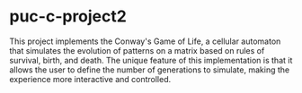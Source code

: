 # puc-c-project2
This project implements the Conway's Game of Life, a cellular automaton that simulates the evolution of patterns on a matrix based on rules of survival, birth, and death. The unique feature of this implementation is that it allows the user to define the number of generations to simulate, making the experience more interactive and controlled.

